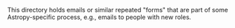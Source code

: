 This directory holds emails or similar repeated "forms" that are part of some Astropy-specific process, e.g., emails to people with new roles.
